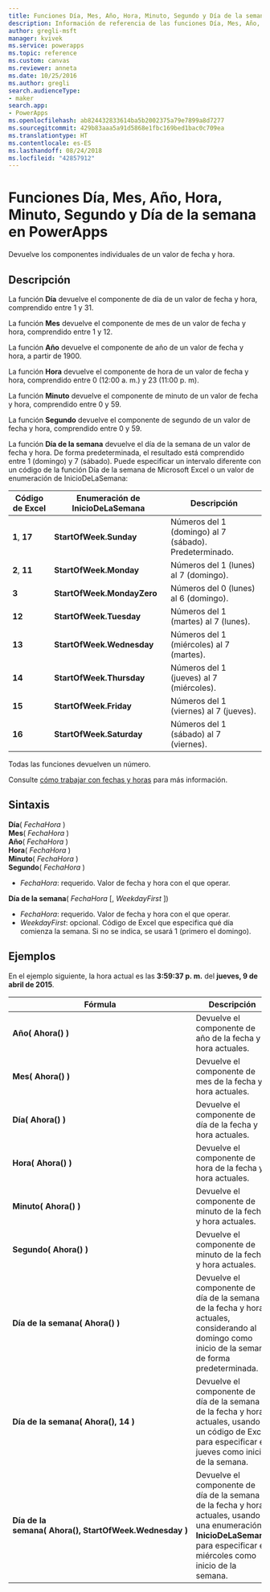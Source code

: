 ```yaml
---
title: Funciones Día, Mes, Año, Hora, Minuto, Segundo y Día de la semana | Microsoft Docs
description: Información de referencia de las funciones Día, Mes, Año, Hora, Minuto, Segundo y Día de la semana de PowerApps, con sintaxis y ejemplos
author: gregli-msft
manager: kvivek
ms.service: powerapps
ms.topic: reference
ms.custom: canvas
ms.reviewer: anneta
ms.date: 10/25/2016
ms.author: gregli
search.audienceType:
- maker
search.app:
- PowerApps
ms.openlocfilehash: ab824432833614ba5b2002375a79e7899a8d7277
ms.sourcegitcommit: 429b83aaa5a91d5868e1fbc169bed1bac0c709ea
ms.translationtype: HT
ms.contentlocale: es-ES
ms.lasthandoff: 08/24/2018
ms.locfileid: "42857912"
---
```

# <a name="day-month-year-hour-minute-second-and-weekday-functions-in-powerapps"></a>Funciones Día, Mes, Año, Hora, Minuto, Segundo y Día de la semana en PowerApps
Devuelve los componentes individuales de un valor de fecha y hora.

## <a name="description"></a>Descripción
La función **Día** devuelve el componente de día de un valor de fecha y hora, comprendido entre 1 y 31.

La función **Mes** devuelve el componente de mes de un valor de fecha y hora, comprendido entre 1 y 12.

La función **Año** devuelve el componente de año de un valor de fecha y hora, a partir de 1900.

La función **Hora** devuelve el componente de hora de un valor de fecha y hora, comprendido entre 0 (12:00 a. m.) y 23 (11:00 p. m).

La función **Minuto** devuelve el componente de minuto de un valor de fecha y hora, comprendido entre 0 y 59.

La función **Segundo** devuelve el componente de segundo de un valor de fecha y hora, comprendido entre 0 y 59.

La función **Día de la semana** devuelve el día de la semana de un valor de fecha y hora.  De forma predeterminada, el resultado está comprendido entre 1 (domingo) y 7 (sábado).  Puede especificar un intervalo diferente con un código de la función Día de la semana de Microsoft Excel o un valor de enumeración de InicioDeLaSemana:

| Código de Excel | Enumeración de InicioDeLaSemana | Descripción |
| --- | --- | --- |
| **1**, **17** |**StartOfWeek.Sunday** |Números del 1 (domingo) al 7 (sábado).  Predeterminado. |
| **2**, **11** |**StartOfWeek.Monday** |Números del 1 (lunes) al 7 (domingo). |
| **3** |**StartOfWeek.MondayZero** |Números del 0 (lunes) al 6 (domingo). |
| **12** |**StartOfWeek.Tuesday** |Números del 1 (martes) al 7 (lunes). |
| **13** |**StartOfWeek.Wednesday** |Números del 1 (miércoles) al 7 (martes). |
| **14** |**StartOfWeek.Thursday** |Números del 1 (jueves) al 7 (miércoles). |
| **15** |**StartOfWeek.Friday** |Números del 1 (viernes) al 7 (jueves). |
| **16** |**StartOfWeek.Saturday** |Números del 1 (sábado) al 7 (viernes). |

Todas las funciones devuelven un número.

Consulte [cómo trabajar con fechas y horas](../show-text-dates-times.md) para más información.

## <a name="syntax"></a>Sintaxis
**Día**( *FechaHora* )<br>**Mes**( *FechaHora* )<br>**Año**( *FechaHora* )<br>**Hora**( *FechaHora* )<br>**Minuto**( *FechaHora* )<br>**Segundo**( *FechaHora* )

* *FechaHora*: requerido.  Valor de fecha y hora con el que operar.  

**Día de la semana**( *FechaHora* [, *WeekdayFirst* ])<br>

* *FechaHora*: requerido.  Valor de fecha y hora con el que operar. 
* *WeekdayFirst*: opcional.  Código de Excel que especifica qué día comienza la semana.  Si no se indica, se usará 1 (primero el domingo).

## <a name="examples"></a>Ejemplos
En el ejemplo siguiente, la hora actual es las **3:59:37 p. m.** del **jueves, 9 de abril de 2015**.

| Fórmula | Descripción | Resultado |
| --- | --- | --- |
| **Año(&nbsp;Ahora()&nbsp;)** |Devuelve el componente de año de la fecha y hora actuales. |2015 |
| **Mes(&nbsp;Ahora()&nbsp;)** |Devuelve el componente de mes de la fecha y hora actuales. |4 |
| **Día(&nbsp;Ahora()&nbsp;)** |Devuelve el componente de día de la fecha y hora actuales. |9 |
| **Hora(&nbsp;Ahora()&nbsp;)** |Devuelve el componente de hora de la fecha y hora actuales. |15 |
| **Minuto(&nbsp;Ahora()&nbsp;)** |Devuelve el componente de minuto de la fecha y hora actuales. |59 |
| **Segundo(&nbsp;Ahora()&nbsp;)** |Devuelve el componente de minuto de la fecha y hora actuales. |37 |
| **Día de la semana(&nbsp;Ahora()&nbsp;)** |Devuelve el componente de día de la semana de la fecha y hora actuales, considerando al domingo como inicio de la semana de forma predeterminada. |5 |
| **Día de la semana(&nbsp;Ahora(),&nbsp;14&nbsp;)** |Devuelve el componente de día de la semana de la fecha y hora actuales, usando un código de Excel para especificar el jueves como inicio de la semana. |1 |
| **Día de la semana(&nbsp;Ahora(),&nbsp;StartOfWeek.Wednesday&nbsp;)** |Devuelve el componente de día de la semana de la fecha y hora actuales, usando una enumeración **InicioDeLaSemana** para especificar el miércoles como inicio de la semana. |2 |

